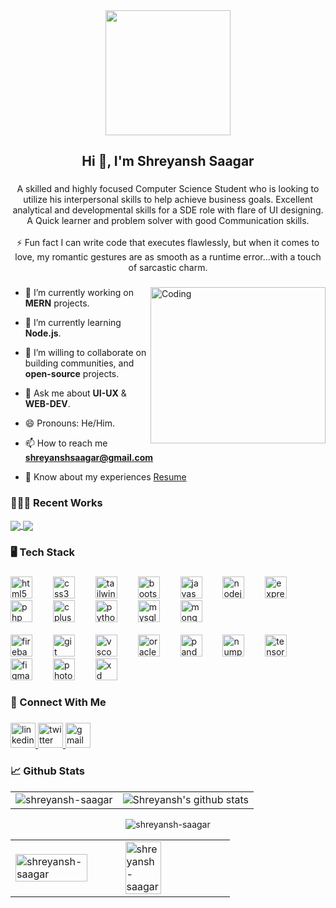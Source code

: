 <div align="center">
  <img height="200" src="https://media.licdn.com/dms/image/D4D16AQFTzCq6hZXOYw/profile-displaybackgroundimage-shrink_350_1400/0/1666853752228?e=1715212800&v=beta&t=T3vcR6T8r3M5eRk_7hs_oUH3HJCrGLyQ5Ma8blJPzpM"  />
</div>

###

<h2 align="center">Hi 👋, I'm Shreyansh Saagar</h2>

###

<p align="center">A skilled and highly focused Computer Science Student who is looking to utilize his interpersonal skills to help achieve business goals. Excellent analytical and developmental skills for a SDE role with flare of UI designing. A Quick learner and problem solver with good Communication skills.<br><br>⚡ Fun fact I can write code that executes flawlessly, but when it comes to love, my romantic gestures are as smooth as a runtime error...with a touch of sarcastic charm.</p>

###
<img align="right" alt="Coding" width="280" height="250" src="https://media.tenor.com/images/c532a69a5978f7cfb2fc2b6ab24ebcfe/tenor.gif">


- 🔭 I’m currently working on **MERN** projects.

- 🌱 I’m currently learning **Node.js**.

- 👯 I’m willing to collaborate on building communities, and **open-source** projects.

- 💬 Ask me about **UI-UX** & **WEB-DEV**.

- 😄 Pronouns: He/Him.

- 📫 How to reach me **shreyanshsaagar@gmail.com**

- 📄 Know about my experiences [Resume](https://drive.google.com/file/d/190p9oHfT-0_LcVKju3HnEJlttjsiMw1j/view?usp=drive_link)

<h3 align="left">👨🏽‍💻 Recent Works</h3>
<a href="https://github.com/Shreyansh-saagar/Shrey-Cars-Cruise-Your-Dream" target="_blank">
  <img align="center" src="https://github-readme-stats.vercel.app/api/pin/?username=shreyansh-saagar&repo=Shrey-Cars-Cruise-Your-Dream&theme=buefy" />
</a>
<a href="https://github.com/Shreyansh-saagar/E-Commerce-API" target="_blank">
 <img align="center" src="https://github-readme-stats.vercel.app/api/pin/?username=shreyansh-saagar&repo=E-Commerce-API&theme=buefy" />
</a>
<div align="center">


###

<h3 align="left">🖥️ Tech Stack</h3>

###

<div align="left">
  <img src="https://cdn.jsdelivr.net/gh/devicons/devicon/icons/html5/html5-original.svg" height="35" alt="html5 logo"  />
  <img width="25" />
  <img src="https://cdn.jsdelivr.net/gh/devicons/devicon/icons/css3/css3-original.svg" height="35" alt="css3 logo"  />
  <img width="25" />
  <img src="https://cdn.jsdelivr.net/gh/devicons/devicon/icons/tailwindcss/tailwindcss-original-wordmark.svg" height="35" alt="tailwindcss logo"  />
  <img width="25" />
  <img src="https://cdn.jsdelivr.net/gh/devicons/devicon/icons/bootstrap/bootstrap-original.svg" height="35" alt="bootstrap logo"  />
  <img width="25" />
  <img src="https://cdn.jsdelivr.net/gh/devicons/devicon/icons/javascript/javascript-original.svg" height="35" alt="javascript logo"  />
  <img width="25" />
  <img src="https://cdn.jsdelivr.net/gh/devicons/devicon/icons/nodejs/nodejs-original.svg" height="35" alt="nodejs logo"  />
  <img width="25" />
  <img src="https://cdn.jsdelivr.net/gh/devicons/devicon/icons/express/express-original.svg" height="35" alt="express logo"  />
  <img width="25" />
  <img src="https://cdn.jsdelivr.net/gh/devicons/devicon/icons/php/php-original.svg" height="35" alt="php logo"  />
  <img width="25" />
  <img src="https://cdn.jsdelivr.net/gh/devicons/devicon/icons/cplusplus/cplusplus-original.svg" height="35" alt="cplusplus logo"  />
  <img width="25" />
  <img src="https://cdn.jsdelivr.net/gh/devicons/devicon/icons/python/python-original.svg" height="35" alt="python logo"  />
  <img width="25" />
  <img src="https://cdn.jsdelivr.net/gh/devicons/devicon/icons/mysql/mysql-original.svg" height="35" alt="mysql logo"  />
  <img width="25" />
  <img src="https://cdn.jsdelivr.net/gh/devicons/devicon/icons/mongodb/mongodb-original.svg" height="35" alt="mongodb logo"  />
  <img width="25" />
</div>
<br>
<div align="left">
  <img src="https://cdn.jsdelivr.net/gh/devicons/devicon/icons/firebase/firebase-plain.svg" height="35" alt="firebase logo"  />
  <img width="25" />
  <img src="https://cdn.jsdelivr.net/gh/devicons/devicon/icons/git/git-original.svg" height="35" alt="git logo"  />
  <img width="25" />
  <img src="https://cdn.jsdelivr.net/gh/devicons/devicon/icons/vscode/vscode-original.svg" height="35" alt="vscode logo"  />
  <img width="25" />
  <img src="https://cdn.jsdelivr.net/gh/devicons/devicon/icons/oracle/oracle-original.svg" height="35" alt="oracle logo"  />
  <img width="25" />
  <img src="https://cdn.jsdelivr.net/gh/devicons/devicon/icons/pandas/pandas-original.svg" height="35" alt="pandas logo"  />
  <img width="25" />
  <img src="https://cdn.jsdelivr.net/gh/devicons/devicon/icons/numpy/numpy-original.svg" height="35" alt="numpy logo"  />
  <img width="25" />
  <img src="https://cdn.jsdelivr.net/gh/devicons/devicon/icons/tensorflow/tensorflow-original.svg" height="35" alt="tensorflow logo"  />
  <img width="25" />
  <img src="https://cdn.jsdelivr.net/gh/devicons/devicon/icons/figma/figma-original.svg" height="35" alt="figma logo"  />
  <img width="25" />
  <img src="https://cdn.jsdelivr.net/gh/devicons/devicon/icons/photoshop/photoshop-plain.svg" height="35" alt="photoshop logo"  />
  <img width="25" />
  <img src="https://cdn.jsdelivr.net/gh/devicons/devicon/icons/xd/xd-plain.svg" height="35" alt="xd logo"  />
</div>

###

<h3 align="left">📱 Connect With Me</h3>

###

<div align="left">
  <a href="https://www.linkedin.com/in/shreyansh-saagar/" target="_blank">
    <img src="https://img.shields.io/static/v1?message=LinkedIn&logo=linkedin&label=&color=0077B5&logoColor=white&labelColor=&style=for-the-badge" height="40" alt="linkedin logo"  />
  </a>
  <a href="https://x.com/iamshreyansh77_" target="_blank">
    <img src="https://img.shields.io/static/v1?message=Twitter&logo=twitter&label=&color=1DA1F2&logoColor=white&labelColor=&style=for-the-badge" height="40" alt="twitter logo"  />
  </a>
  <a href="mailto:shreyanshsaagar@gmail.com" target="_blank">
    <img src="https://img.shields.io/static/v1?message=Gmail&logo=gmail&label=&color=D14836&logoColor=white&labelColor=&style=for-the-badge" height="40" alt="gmail logo"  />
  </a>
</div>

###

<h3 align="left">📈 Github Stats</h3>
<!-- <a href="https://github.com/shreyansh-saagar/"><img align="center" src="https://github-readme-stats.vercel.app/api/top-langs/?username=shreyansh-saagar&layout=compact&theme=buefy&hide_border=true" /></a>  -->

<!-- ![](https://github-profile-summary-cards.vercel.app/api/cards/productive-time?username=shreyansh-saagar&theme=buefy) -->

<table>
  <tr>
      <td><img align="center" src="https://github-readme-streak-stats.herokuapp.com/?user=shreyansh-saagar&theme=buefy" alt="shreyansh-saagar" /></td>
    <td><img align="center" src="https://github-readme-stats.vercel.app/api?username=shreyansh-saagar&show_icons=true&include_all_commits=true&theme=buefy&hide_border=true" alt="Shreyansh's github stats"/></td>    
  </tr>
</table>
<div align="center">
<p><img align="center" src="https://github-profile-summary-cards.vercel.app/api/cards/profile-details?username=shreyansh-saagar&theme=buefy" alt="shreyansh-saagar" /></p>
  </div>
<table>
    <tr>
     <td><img src="https://github-readme-stats.vercel.app/api/top-langs/?username=shreyansh-saagar&hide_progress=true" alt="shreyansh-saagar" style="width:85%" /></td>
     <td><img src="https://github-profile-summary-cards.vercel.app/api/cards/productive-time?username=shreyansh-saagar&theme=buefy" style="width:60%" alt="shreyansh-saagar" />
  </tr>
</table>
